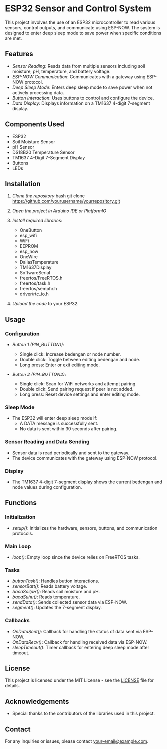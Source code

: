 # ESP32 Sensor and Control System

This project involves the use of an ESP32 microcontroller to read various sensors, control outputs, and communicate using ESP-NOW. The system is designed to enter deep sleep mode to save power when specific conditions are met.

## Features

- *Sensor Reading*: Reads data from multiple sensors including soil moisture, pH, temperature, and battery voltage.
- *ESP-NOW Communication*: Communicates with a gateway using ESP-NOW protocol.
- *Deep Sleep Mode*: Enters deep sleep mode to save power when not actively processing data.
- *Button Interaction*: Uses buttons to control and configure the device.
- *Data Display*: Displays information on a TM1637 4-digit 7-segment display.

## Components Used

- ESP32
- Soil Moisture Sensor
- pH Sensor
- DS18B20 Temperature Sensor
- TM1637 4-Digit 7-Segment Display
- Buttons
- LEDs

## Installation

1. *Clone the repository*
    bash
    git clone https://github.com/yourusername/yourrepository.git
    
2. *Open the project in Arduino IDE or PlatformIO*

3. *Install required libraries*:
    - OneButton
    - esp_wifi
    - WiFi
    - EEPROM
    - esp_now
    - OneWire
    - DallasTemperature
    - TM1637Display
    - SoftwareSerial
    - freertos/FreeRTOS.h
    - freertos/task.h
    - freertos/semphr.h
    - driver/rtc_io.h

4. *Upload the code* to your ESP32.

## Usage

### Configuration

- *Button 1 (PIN_BUTTON1)*:
  - Single click: Increase bedengan or node number.
  - Double click: Toggle between editing bedengan and node.
  - Long press: Enter or exit editing mode.

- *Button 2 (PIN_BUTTON2)*:
  - Single click: Scan for WiFi networks and attempt pairing.
  - Double click: Send pairing request if peer is not added.
  - Long press: Reset device settings and enter editing mode.

### Sleep Mode

- The ESP32 will enter deep sleep mode if:
  - A DATA message is successfully sent.
  - No data is sent within 30 seconds after pairing.

### Sensor Reading and Data Sending

- Sensor data is read periodically and sent to the gateway.
- The device communicates with the gateway using ESP-NOW protocol.

### Display

- The TM1637 4-digit 7-segment display shows the current bedengan and node values during configuration.

## Functions

### Initialization

- *setup()*: Initializes the hardware, sensors, buttons, and communication protocols.

### Main Loop

- *loop()*: Empty loop since the device relies on FreeRTOS tasks.

### Tasks

- *buttonTask()*: Handles button interactions.
- *sensorBatt()*: Reads battery voltage.
- *bacaSoilpH()*: Reads soil moisture and pH.
- *bacaSuhu()*: Reads temperature.
- *sendData()*: Sends collected sensor data via ESP-NOW.
- *segment()*: Updates the 7-segment display.

### Callbacks

- *OnDataSent()*: Callback for handling the status of data sent via ESP-NOW.
- *OnDataRecv()*: Callback for handling received data via ESP-NOW.
- *sleepTimeout()*: Timer callback for entering deep sleep mode after timeout.

## License

This project is licensed under the MIT License - see the [LICENSE](LICENSE) file for details.

## Acknowledgements

- Special thanks to the contributors of the libraries used in this project.

## Contact

For any inquiries or issues, please contact [your-email@example.com](mailto:your-email@example.com).
